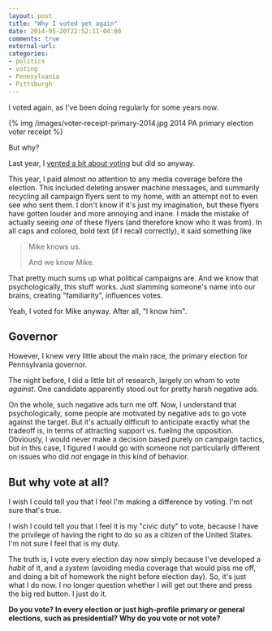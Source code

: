 ```yaml
---
layout: post
title: "Why I voted yet again"
date: 2014-05-20T22:52:11-04:00
comments: true
external-url: 
categories: 
- politics
- voting
- Pennsylvania
- Pittsburgh
---
```

I voted again, as I've been doing regularly for some years now.

{% img /images/voter-receipt-primary-2014.jpg 2014 PA primary election voter receipt %}

But why?

<!--more-->

Last year, I [vented a bit about voting](/blog/2013/05/21/voting-in-the-face-of-election-apathy/) but did so anyway.

This year, I paid almost no attention to any media coverage before the election. This included deleting answer machine messages, and summarily recycling all campaign flyers sent to my home, with an attempt not to even see who sent them. I don't know if it's just my imagination, but these flyers have gotten louder and more annoying and inane. I made the mistake of actually seeing *one* of these flyers (and therefore know who it was from). In all caps and colored, bold text (if I recall correctly), it said something like

<blockquote>
Mike knows us.

And we know Mike.
</blockquote>

That pretty much sums up what political campaigns are. And we know that psychologically, this stuff works. Just slamming someone's name into our brains, creating "familiarity", influences votes.

Yeah, I voted for Mike anyway. After all, "I know him".

## Governor

However, I knew very little about the main race, the primary election for Pennsylvania governor.

The night before, I did a little bit of research, largely on whom to vote *against*. One candidate apparently stood out for pretty harsh negative ads.

On the whole, such negative ads turn me off. Now, I understand that psychologically, some people are motivated by negative ads to go vote against the target. But it's actually difficult to anticipate exactly what the tradeoff is, in terms of attracting support vs. fueling the opposition. Obviously, I would never make a decision based purely on campaign tactics, but in this case, I figured I would go with someone not particularly different on issues who did *not* engage in this kind of behavior.

## But why vote at all?

I wish I could tell you that I feel I'm making a difference by voting. I'm not sure that's true.

I wish I could tell you that I feel it is my "civic duty" to vote, because I have the privilege of having the right to do so as a citizen of the United States. I'm not sure I feel that is my duty.

The truth is, I vote every election day now simply because I've developed a *habit* of it, and a *system* (avoiding media coverage that would piss me off, and doing a bit of homework the night before election day). So, it's just what I do now. I no longer question whether I will get out there and press the big red button. I just do it.

**Do you vote? In every election or just high-profile primary or general elections, such as presidential? Why do you vote or not vote?**
